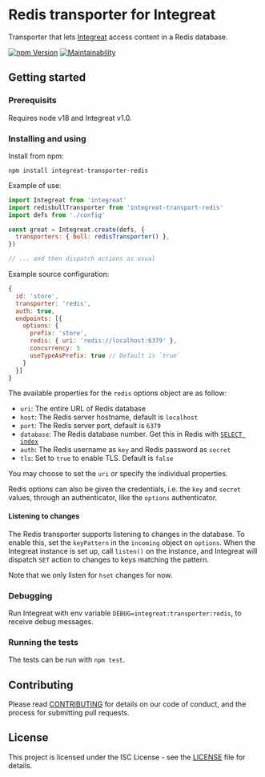 # Redis transporter for Integreat

Transporter that lets
[Integreat](https://github.com/integreat-io/integreat) access content in a Redis
database.

[![npm Version](https://img.shields.io/npm/v/integreat-transporter-redis.svg)](https://www.npmjs.com/package/integreat-transporter-redis)
[![Maintainability](https://api.codeclimate.com/v1/badges/ec5c6ab91498f0c064ab/maintainability)](https://codeclimate.com/github/integreat-io/integreat-transporter-redis/maintainability)

## Getting started

### Prerequisits

Requires node v18 and Integreat v1.0.

### Installing and using

Install from npm:

```
npm install integreat-transporter-redis
```

Example of use:

```javascript
import Integreat from 'integreat'
import redisbullTransporter from 'integreat-transport-redis'
import defs from './config'

const great = Integreat.create(defs, {
  transporters: { bull: redisTransporter() },
})

// ... and then dispatch actions as usual
```

Example source configuration:

```javascript
{
  id: 'store',
  transporter: 'redis',
  auth: true,
  endpoints: [{
    options: {
      prefix: 'store',
      redis: { uri: 'redis://localhost:6379' },
      concurrency: 5
      useTypeAsPrefix: true // Default is `true`
    }
  }]
}
```

The available properties for the `redis` options object are as follow:

- `uri`: The entire URL of Redis database
- `host`: The Redis server hostname, default is `localhost`
- `port`: The Redis server port, default is `6379`
- `database`: The Redis database number. Get this in Redis with [`SELECT index`](https://redis.io/commands/select/)
- `auth`: The Redis username as `key` and Redis password as `secret`
- `tls`: Set to `true` to enable TLS. Default is `false`

You may choose to set the `uri` or specify the individual properties.

Redis options can also be given the credentials, i.e. the `key` and `secret`
values, through an authenticator, like the `options` authenticator.

#### Listening to changes

The Redis transporter supports listening to changes in the database. To enable
this, set the `keyPattern` in the `incoming` object on `options`. When the
Integreat instance is set up, call `listen()` on the instance, and Integreat
will dispatch `SET` action to changes to keys matching the pattern.

Note that we only listen for `hset` changes for now.

### Debugging

Run Integreat with env variable `DEBUG=integreat:transporter:redis`, to receive
debug messages.

### Running the tests

The tests can be run with `npm test`.

## Contributing

Please read
[CONTRIBUTING](https://github.com/integreat-io/integreat-transporter-redis/blob/master/CONTRIBUTING.md)
for details on our code of conduct, and the process for submitting pull
requests.

## License

This project is licensed under the ISC License - see the
[LICENSE](https://github.com/integreat-io/integreat-transporter-redis/blob/master/LICENSE)
file for details.

